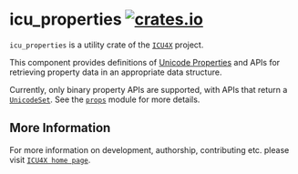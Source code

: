 # icu_properties [![crates.io](http://meritbadge.herokuapp.com/icu_properties)](https://crates.io/crates/icu_properties)

`icu_properties` is a utility crate of the [`ICU4X`] project.

This component provides definitions of [Unicode Properties] and APIs for
retrieving property data in an appropriate data structure.

Currently, only binary property APIs are supported, with APIs that return
a [`UnicodeSet`]. See the [`props`] module for more details.

[`ICU4X`]: ../icu/index.html
[Unicode Properties]: https://unicode-org.github.io/icu/userguide/strings/properties.html
[`UnicodeSet`]: icu_uniset::UnicodeSet
[`props`]: crate::props

## More Information

For more information on development, authorship, contributing etc. please visit [`ICU4X home page`](https://github.com/unicode-org/icu4x).
